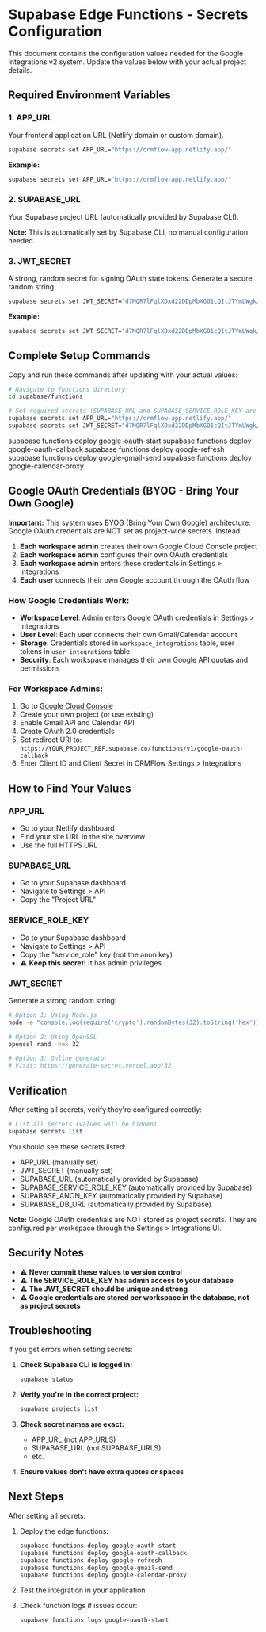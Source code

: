 # Supabase Edge Functions - Secrets Configuration

This document contains the configuration values needed for the Google Integrations v2 system. Update the values below with your actual project details.

## Required Environment Variables

### 1. APP_URL
Your frontend application URL (Netlify domain or custom domain).

```bash
supabase secrets set APP_URL="https://crmflow-app.netlify.app/"
```

**Example:**
```bash
supabase secrets set APP_URL="https://crmflow-app.netlify.app/"
```

### 2. SUPABASE_URL
Your Supabase project URL (automatically provided by Supabase CLI).

**Note:** This is automatically set by Supabase CLI, no manual configuration needed.

### 3. JWT_SECRET
A strong, random secret for signing OAuth state tokens. Generate a secure random string.

```bash
supabase secrets set JWT_SECRET="d7MQR7lFqlXDxd22DDpMbXGO1cQItJTYmLWgk/gLlAdw1ZhmO1jh+lOTIZbPw4BbAiapjqfAddA2KA2sAvrjIg=="
```

**Example:**
```bash
supabase secrets set JWT_SECRET="d7MQR7lFqlXDxd22DDpMbXGO1cQItJTYmLWgk/gLlAdw1ZhmO1jh+lOTIZbPw4BbAiapjqfAddA2KA2sAvrjIg=="
```

## Complete Setup Commands

Copy and run these commands after updating with your actual values:

```bash
# Navigate to functions directory
cd supabase/functions

# Set required secrets (SUPABASE_URL and SUPABASE_SERVICE_ROLE_KEY are automatically provided)
supabase secrets set APP_URL="https://crmflow-app.netlify.app/"
supabase secrets set JWT_SECRET="d7MQR7lFqlXDxd22DDpMbXGO1cQItJTYmLWgk/gLlAdw1ZhmO1jh+lOTIZbPw4BbAiapjqfAddA2KA2sAvrjIg=="
```
supabase functions deploy google-oauth-start
supabase functions deploy google-oauth-callback
supabase functions deploy google-refresh
supabase functions deploy google-gmail-send
supabase functions deploy google-calendar-proxy

## Google OAuth Credentials (BYOG - Bring Your Own Google)

**Important:** This system uses BYOG (Bring Your Own Google) architecture. Google OAuth credentials are NOT set as project-wide secrets. Instead:

1. **Each workspace admin** creates their own Google Cloud Console project
2. **Each workspace admin** configures their own OAuth credentials
3. **Each workspace admin** enters these credentials in Settings > Integrations
4. **Each user** connects their own Google account through the OAuth flow

### How Google Credentials Work:
- **Workspace Level**: Admin enters Google OAuth credentials in Settings > Integrations
- **User Level**: Each user connects their own Gmail/Calendar account
- **Storage**: Credentials stored in `workspace_integrations` table, user tokens in `user_integrations` table
- **Security**: Each workspace manages their own Google API quotas and permissions

### For Workspace Admins:
1. Go to [Google Cloud Console](https://console.cloud.google.com)
2. Create your own project (or use existing)
3. Enable Gmail API and Calendar API
4. Create OAuth 2.0 credentials
5. Set redirect URI to: `https://YOUR_PROJECT_REF.supabase.co/functions/v1/google-oauth-callback`
6. Enter Client ID and Client Secret in CRMFlow Settings > Integrations

## How to Find Your Values

### APP_URL
- Go to your Netlify dashboard
- Find your site URL in the site overview
- Use the full HTTPS URL

### SUPABASE_URL
- Go to your Supabase dashboard
- Navigate to Settings > API
- Copy the "Project URL"

### SERVICE_ROLE_KEY
- Go to your Supabase dashboard
- Navigate to Settings > API
- Copy the "service_role" key (not the anon key)
- ⚠️ **Keep this secret!** It has admin privileges

### JWT_SECRET
Generate a strong random string:
```bash
# Option 1: Using Node.js
node -e "console.log(require('crypto').randomBytes(32).toString('hex'))"

# Option 2: Using OpenSSL
openssl rand -hex 32

# Option 3: Online generator
# Visit: https://generate-secret.vercel.app/32
```


## Verification

After setting all secrets, verify they're configured correctly:

```bash
# List all secrets (values will be hidden)
supabase secrets list
```

You should see these secrets listed:
- APP_URL (manually set)
- JWT_SECRET (manually set)
- SUPABASE_URL (automatically provided by Supabase)
- SUPABASE_SERVICE_ROLE_KEY (automatically provided by Supabase)
- SUPABASE_ANON_KEY (automatically provided by Supabase)
- SUPABASE_DB_URL (automatically provided by Supabase)

**Note:** Google OAuth credentials are NOT stored as project secrets. They are configured per workspace through the Settings > Integrations UI.

## Security Notes

- ⚠️ **Never commit these values to version control**
- ⚠️ **The SERVICE_ROLE_KEY has admin access to your database**
- ⚠️ **The JWT_SECRET should be unique and strong**
- ⚠️ **Google credentials are stored per workspace in the database, not as project secrets**

## Troubleshooting

If you get errors when setting secrets:

1. **Check Supabase CLI is logged in:**
   ```bash
   supabase status
   ```

2. **Verify you're in the correct project:**
   ```bash
   supabase projects list
   ```

3. **Check secret names are exact:**
   - APP_URL (not APP_URLS)
   - SUPABASE_URL (not SUPABASE_URLS)
   - etc.

4. **Ensure values don't have extra quotes or spaces**

## Next Steps

After setting all secrets:

1. Deploy the edge functions:
   ```bash
   supabase functions deploy google-oauth-start
   supabase functions deploy google-oauth-callback
   supabase functions deploy google-refresh
   supabase functions deploy google-gmail-send
   supabase functions deploy google-calendar-proxy
   ```

2. Test the integration in your application

3. Check function logs if issues occur:
   ```bash
   supabase functions logs google-oauth-start
   ```
